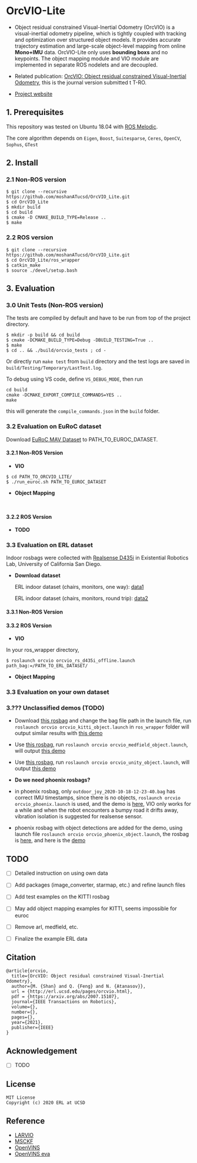 # OrcVIO-Lite

- Object residual constrained Visual-Inertial Odometry (OrcVIO) is a visual-inertial odometry pipeline, which is tightly coupled with tracking and optimization over structured object models. It provides accurate trajectory estimation and large-scale object-level mapping from online **Mono+IMU** data.
OrcVIO-Lite only uses **bounding boxs** and no keypoints. The object mapping module and VIO module are implemented in separate ROS nodelets and are decoupled.  

- Related publication: [OrcVIO: Object residual constrained Visual-Inertial Odometry](https://arxiv.org/pdf/2007.15107.pdf), this is the journal version submitted t T-RO. 
- [Project website](http://me-llamo-sean.cf/orcvio_githubpage/)


## 1. Prerequisites

This repository was tested on Ubuntu 18.04 with [ROS Melodic](http://wiki.ros.org/melodic/Installation). 

The core algorithm depends on `Eigen`, `Boost`, `Suitesparse`, `Ceres`, `OpenCV`, `Sophus`, `GTest`



## 2. Install

### 2.1 Non-ROS version

```
$ git clone --recursive https://github.com/moshanATucsd/OrcVIO_Lite.git
$ cd OrcVIO_Lite
$ mkdir build
$ cd build
$ cmake -D CMAKE_BUILD_TYPE=Release ..
$ make
```

### 2.2 ROS version

```
$ git clone --recursive https://github.com/moshanATucsd/OrcVIO_Lite.git
$ cd OrcVIO_Lite/ros_wrapper
$ catkin_make
$ source ./devel/setup.bash
```



## 3. Evaluation 

### 3.0 Unit Tests (Non-ROS version)

The tests are compiled by default and have to be run from top of the project directory.

```
$ mkdir -p build && cd build
$ cmake -DCMAKE_BUILD_TYPE=Debug -DBUILD_TESTING=True ..
$ make
$ cd .. && ./build/orcvio_tests ; cd -
```

 Or directly run `make test` from `build` directory and the test logs are saved in `build/Testing/Temporary/LastTest.log`.

To debug using VS code, define `VS_DEBUG_MODE`, then run

```
cd build
cmake -DCMAKE_EXPORT_COMPILE_COMMANDS=YES ..
make
```

this will generate the `compile_commands.json` in the `build` folder.



### 3.2 Evaluation on EuRoC dataset

Download [EuRoC MAV Dataset](http://projects.asl.ethz.ch/datasets/doku.php?id=kmavvisualinertialdatasets) to PATH_TO_EUROC_DATASET.

#### 3.2.1 Non-ROS Version

- **VIO**

```
$ cd PATH_TO_ORCVIO_LITE/
$ ./run_euroc.sh PATH_TO_EUROC_DATASET
```

- **Object Mapping**

```
 
```



#### 3.2.2 ROS Version

- **TODO**





### 3.3 Evaluation on ERL dataset

Indoor rosbags were collected with [Realsense D435i](https://www.intelrealsense.com/depth-camera-d435i/) in Existential Robotics Lab, University of California San Diego.

- **Download dataset**

  ERL indoor dataset (chairs, monitors, one way): [data1](https://drive.google.com/file/d/1ibw-zyK--qBXF7cKiR32yRaDPVj25YBE/view?usp=sharing)

  ERL indoor dataset (chairs, monitors, round trip): [data2](https://drive.google.com/file/d/1JsMp1DhT9yr_oBVpwHArArmQhshvjcV2/view?usp=sharing)



#### 3.3.1 Non-ROS Version



#### 3.3.2 ROS Version

- **VIO**

In your ros_wrapper directory,

```
$ roslaunch orcvio orcvio_rs_d435i_offline.launch path_bag:=/PATH_TO_ERL_DATASET/
```

- **Object Mapping**







### 3.3 Evaluation on your own dataset



### 3.??? Unclassified demos (TODO)

- Download [this rosbag](https://drive.google.com/file/d/1rrEoUi1jyiaoN-rcMQHS53vVrFUN57oc/view?usp=sharing) and change the bag file path in the launch file, run `roslaunch orcvio orcvio_kitti_object.launch` in `ros_wrapper` folder will output similar results with [this demo](https://youtu.be/VlnG64WS434)
- Use [this rosbag](https://drive.google.com/file/d/1MnLzq2nWBRPx3OhSz0i26ZvOufre_EWn/view?usp=sharing), run `roslaunch orcvio orcvio_medfield_object.launch`, will output [this demo](https://youtu.be/Ia7vIo3eI5A)
- Use [this rosbag](https://drive.google.com/file/d/1CvRTyRUwLFEktQ7o5bDRHUgHFXZePbX6/view?usp=sharing), run `roslaunch orcvio orcvio_unity_object.launch`, will output [this demo](https://drive.google.com/file/d/1E9wshVRMcZGLZCfYzuwk6Vke3eng5gVd/view?usp=sharing)



- **Do we need phoenix rosbags?**
- in phoenix rosbag, only `outdoor_joy_2020-10-18-12-23-40.bag` has correct IMU timestamps, since there is no objects, `roslaunch orcvio orcvio_phoenix.launch` is used, and the demo is [here](https://drive.google.com/file/d/11FR1gr_GGz-QS45kUd2IqzMF3TuKk80X/view?usp=sharing), VIO only works for a while and when the robot encounters a bumpy road it drifts away, vibration isolation is suggested for realsense sensor. 
- phoenix rosbag with object detections are added for the demo, using launch file `roslaunch orcvio orcvio_phoenix_object.launch`, the rosbag is [here](https://drive.google.com/file/d/19QVxveLFZpXXGUTOftmD49VKiLsrsnG6/view?usp=sharing), and here is the [demo](https://drive.google.com/file/d/1PM8naJfea7jYfd4JYa2PTrxj9YbjpmN0/view?usp=sharing) 

 



## TODO

- [ ] Detailed instruction on using own data
- [ ] Add packages (image_converter, starmap, etc.) and refine launch files
- [ ] Add test examples on the KITTI rosbag 
- [ ] May add object mapping examples for KITTI, seems impossible for euroc
- [ ] Remove arl, medfield, etc.  
- [ ] Finalize the example ERL data 



## Citation

```
@article{orcvio,
  title={OrcVIO: Object residual constrained Visual-Inertial Odometry},
  author={M. {Shan} and Q. {Feng} and N. {Atanasov}},
  url = {http://erl.ucsd.edu/pages/orcvio.html},
  pdf = {https://arxiv.org/abs/2007.15107},
  journal={IEEE Transactions on Robotics},
  volume={},
  number={},
  pages={},
  year={2021},
  publisher={IEEE}
}    
```



## Acknowledgement

- [ ] TODO

## License

```
MIT License
Copyright (c) 2020 ERL at UCSD
```



## Reference 

- [LARVIO](https://github.com/PetWorm/LARVIO)
- [MSCKF](https://github.com/KumarRobotics/msckf_vio)
- [OpenVINS](https://github.com/rpng/open_vins)
- [OpenVINS eva](https://github.com/symao/open_vins)
